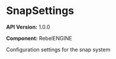 # SnapSettings

**API Version:** 1.0.0

**Component:** RebelENGINE

Configuration settings for the snap system

